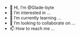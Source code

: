 - 👋 Hi, I’m @Glade-byte
- 👀 I’m interested in ...
- 🌱 I’m currently learning ...
- 💞️ I’m looking to collaborate on ...
- 📫 How to reach me ...

<!---
Glade-byte/Glade-byte is a ✨ special ✨ repository because its `README.md` (this file) appears on your GitHub profile.
You can click the Preview link to take a look at your changes.
--->
